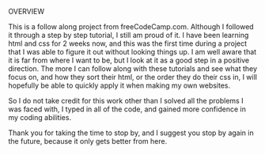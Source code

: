 OVERVIEW

This is a follow along project from freeCodeCamp.com. Although I followed it through a step by step tutorial, I still am proud of it. I have been learning html and css for 2 weeks now, and this was the first time during a project that I was able to figure it out without looking things up. I am well aware that it is far from where I want to be, but I look at it as a good step in a positive direction. The more I can follow along with these tutorials and see what they focus on, and how they sort their html, or the order they do their css in, I will hopefully be able to quickly apply it when making my own websites.

So I do not take credit for this work other than I solved all the problems I was faced with, I typed in all of the code, and gained more confidence in my coding abilities.

Thank you for taking the time to stop by, and I suggest you stop by again in the future, because it only gets better from here.
